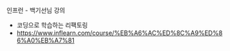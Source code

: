 인프런 - 백기선님 강의 
 - 코딩으로 학습하는 리팩토링
 - https://www.inflearn.com/course/%EB%A6%AC%ED%8C%A9%ED%86%A0%EB%A7%81

